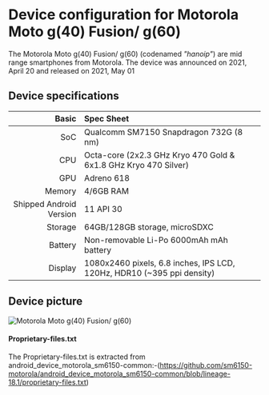 Device configuration for Motorola Moto g(40) Fusion/ g(60)
=========================================

The Motorola Moto g(40) Fusion/ g(60) (codenamed _"hanoip"_) are mid range smartphones from Motorola.
The device was announced on 2021, April 20 and released on 2021, May 01
## Device specifications

Basic   | Spec Sheet
-------:|:-------------------------
SoC     | Qualcomm SM7150 Snapdragon 732G (8 nm)
CPU     | Octa-core (2x2.3 GHz Kryo 470 Gold & 6x1.8 GHz Kryo 470 Silver)
GPU     | Adreno 618
Memory  | 4/6GB RAM
Shipped Android Version | 11 API 30
Storage | 64GB/128GB storage, microSDXC
Battery | Non-removable Li-Po 6000mAh mAh battery
Display | 1080x2460 pixels, 6.8 inches, IPS LCD, 120Hz, HDR10 (~395 ppi density)

## Device picture

![Motorola Moto g(40) Fusion/ g(60)](https://fdn2.gsmarena.com/vv/pics/motorola/motorola-moto-g40-fusion-1.jpg)

#### Proprietary-files.txt
The Proprietary-files.txt is extracted from android_device_motorola_sm6150-common:-(https://github.com/sm6150-motorola/android_device_motorola_sm6150-common/blob/lineage-18.1/proprietary-files.txt)
